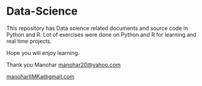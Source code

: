 # Data-Science
This repository has Data science related documents and source code in Python and R.
Lot of exercises were done on Python and R for learning and real time projects.

Hope you will enjoy learning.

Thank you
Manohar
manohar20@yahoo.com

manoharIIMKa@gmail.com
